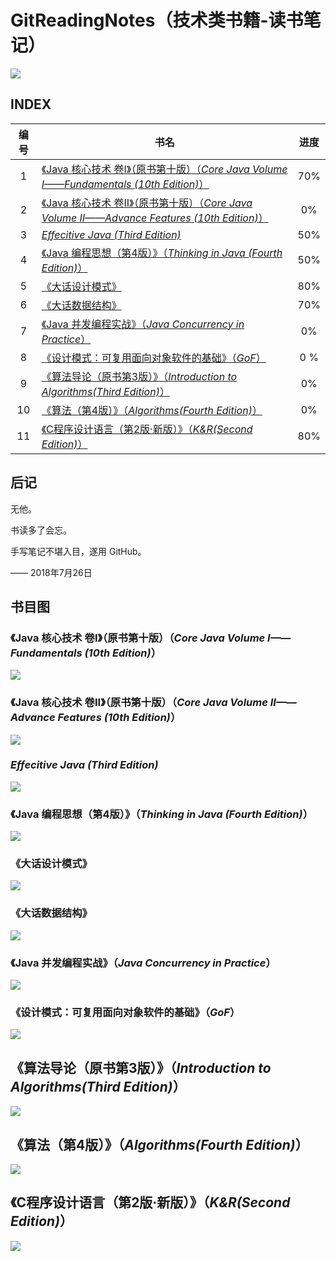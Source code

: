 # GitReadingNotes（技术类书籍-读书笔记）

![](emoji.jpg)

## INDEX

| 编号 | 书名| 进度 |
|:-:|-|:-:|
| 1 | [《Java 核心技术 卷I》（原书第十版）（*Core Java Volume I——Fundamentals (10th Edition)*）](https://github.com/gdut-yy/GitReadingNotes/tree/master/CJV-I10) | 70% |
| 2 | [《Java 核心技术 卷II》（原书第十版）（*Core Java Volume II——Advance Features (10th Edition)*）](https://github.com/gdut-yy/GitReadingNotes/tree/master/CJV-II10) | 0% |
| 3 | [*Effecitive Java (Third Edition)*](https://github.com/gdut-yy/GitReadingNotes/tree/master/EJ3) | 50% |
| 4 | [《Java 编程思想（第4版）》（*Thinking in Java (Fourth Edition)*）](https://github.com/gdut-yy/GitReadingNotes/tree/master/TIJ4) | 50% |
| 5 | [《大话设计模式》](https://github.com/gdut-yy/GitReadingNotes/tree/master/DAHUASHEJIMOSHI) | 80% |
| 6 | [《大话数据结构》](https://github.com/gdut-yy/GitReadingNotes/tree/master/DAHUASHUJUJIEGOU) | 70%  |
| 7 | [《Java 并发编程实战》（*Java Concurrency in Practice*）](https://github.com/gdut-yy/GitReadingNotes/tree/master/JCP) | 0%|
| 8 | [《设计模式：可复用面向对象软件的基础》（*GoF*）](https://github.com/gdut-yy/GitReadingNotes/tree/master/GoF)| 0 % |
| 9 | [《算法导论（原书第3版）》（*Introduction to Algorithms(Third Edition)*）](https://github.com/gdut-yy/GitReadingNotes/tree/master/ItoAlgorithms3)| 0% |
| 10 | [《算法（第4版）》（*Algorithms(Fourth Edition)*）](https://github.com/gdut-yy/GitReadingNotes/tree/master/Algorithms4)| 0% |
| 11 | [《C程序设计语言（第2版·新版）》（*K&R(Second Edition)*）](https://github.com/gdut-yy/GitReadingNotes/tree/master/K&R2)| 80% |


## 后记
无他。

书读多了会忘。

手写笔记不堪入目，遂用 GitHub。

—— 2018年7月26日

## 书目图

### 《Java 核心技术 卷I》（原书第十版）（*Core Java Volume I——Fundamentals (10th Edition)*）
![](res/CJV-I.jpg)

### 《Java 核心技术 卷II》（原书第十版）（*Core Java Volume II——Advance Features (10th Edition)*）
![](res/CJV-II.jpg)

### *Effecitive Java (Third Edition)*
![](res/EJ3.jpg)

### 《Java 编程思想（第4版）》（*Thinking in Java (Fourth Edition)*）
![](res/TIJ.jpg)

### 《大话设计模式》
![](res/DAHUASHEJIMOSHI.jpg)

### 《大话数据结构》
![](res/DAHUASHUJUJIEGOU.jpg)

### 《Java 并发编程实战》（*Java Concurrency in Practice*）
![](res/JCP.jpg)

### 《设计模式：可复用面向对象软件的基础》（*GoF*）
![](res/GoF.jpg)

## 《算法导论（原书第3版）》（*Introduction to Algorithms(Third Edition)*）
![](res/ItoAlgorithms.jpg)

## 《算法（第4版）》（*Algorithms(Fourth Edition)*）
![](res/Algorithms.jpg)

## 《C程序设计语言（第2版·新版）》（*K&R(Second Edition)*）
![](res/K&R.jpg)
